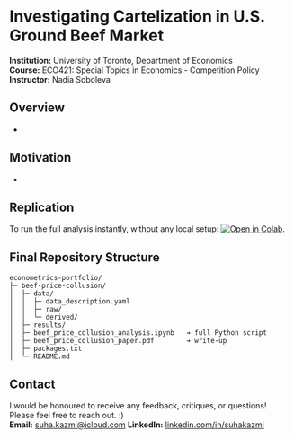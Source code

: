 # Investigating Cartelization in U.S. Ground Beef Market

**Institution:** University of Toronto, Department of Economics  
**Course:** ECO421: Special Topics in Economics - Competition Policy  
**Instructor:** Nadia Soboleva

## Overview

-

## Motivation

-

## Replication

To run the full analysis instantly, without any local setup: [![Open in Colab](https://colab.research.google.com/assets/colab-badge.svg)](https://colab.research.google.com/github/suha2502/econometrics-portfolio/blob/main/beef-price-collusion/beef_price_collusion_analysis.py).

## Final Repository Structure

```
econometrics-portfolio/
├─ beef-price-collusion/
│  ├─ data/
│  │  ├─ data_description.yaml
│  │  ├─ raw/ 
│  │  └─ derived/ 
│  ├─ results/ 
│  ├─ beef_price_collusion_analysis.ipynb   ➔ full Python script
│  ├─ beef_price_collusion_paper.pdf        ➔ write-up
│  ├─ packages.txt
│  └─ README.md
```

## Contact
I would be honoured to receive any feedback, critiques, or questions! Please feel free to reach out. :)  
**Email:** [suha.kazmi@icloud.com](mailto:suha.kazmi@icloud.com)
**LinkedIn:** [linkedin.com/in/suhakazmi](https://linkedin.com/in/suhakazmi)
